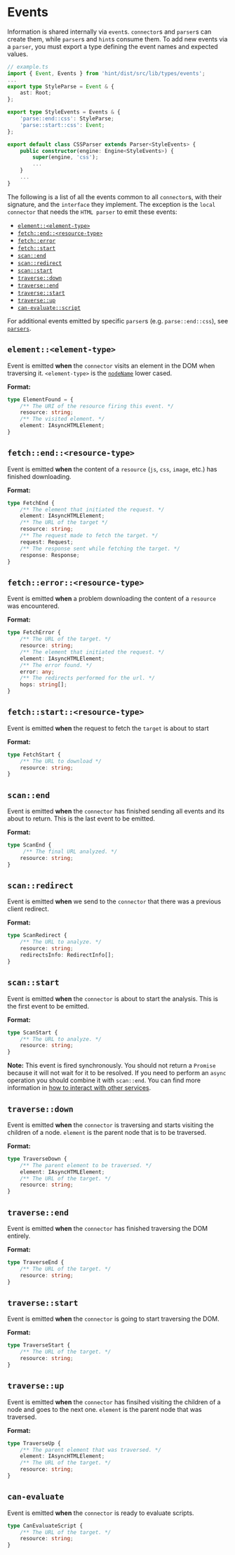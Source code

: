 # Events

Information is shared internally via `event`s. `connector`s and `parser`s can
create them, while `parser`s and `hint`s consume them. To add new events via a
`parser`, you must export a type defining the event names and expected values.

```ts
// example.ts
import { Event, Events } from 'hint/dist/src/lib/types/events';
...
export type StyleParse = Event & {
    ast: Root;
};

export type StyleEvents = Events & {
    'parse::end::css': StyleParse;
    'parse::start::css': Event;
};

export default class CSSParser extends Parser<StyleEvents> {
    public constructor(engine: Engine<StyleEvents>) {
        super(engine, 'css');
        ...
    }
    ...
}
```

The following is a list of all the events common to all `connector`s, with
their signature, and the `interface` they implement. The exception is the
`local connector` that needs the `HTML parser` to emit these events:

* [`element::<element-type>`](#elementelement-type)
* [`fetch::end::<resource-type>`](#fetchendresource-type)
* [`fetch::error`](#fetcherrorresource-type)
* [`fetch::start`](#fetchstartresource-type)
* [`scan::end`](#scanend)
* [`scan::redirect`](#scanredirect)
* [`scan::start`](#scanstart)
* [`traverse::down`](#traversedown)
* [`traverse::end`](#traverseend)
* [`traverse::start`](#traversestart)
* [`traverse::up`](#traverseup)
* [`can-evaluate::script`](#canevaluatescript)

For additional events emitted by specific `parser`s (e.g. `parse::end::css`),
see [`parsers`][parsers].

## `element::<element-type>`

Event is emitted **when** the `connector` visits an element in the DOM
when traversing it. `<element-type>` is the [`nodeName`][nodeName docs]
lower cased.

**Format:**

```ts
type ElementFound = {
    /** The URI of the resource firing this event. */
    resource: string;
    /** The visited element. */
    element: IAsyncHTMLElement;
}
```

## `fetch::end::<resource-type>`

Event is emitted **when** the content of a `resource` (`js`, `css`,
`image`, etc.) has finished downloading.

**Format:**

```ts
type FetchEnd {
    /** The element that initiated the request. */
    element: IAsyncHTMLElement;
    /** The URL of the target */
    resource: string;
    /** The request made to fetch the target. */
    request: Request;
    /** The response sent while fetching the target. */
    response: Response;
}
```

## `fetch::error::<resource-type>`

Event is emitted **when** a problem downloading the content of
a `resource` was encountered.

**Format:**

```ts
type FetchError {
    /** The URL of the target. */
    resource: string;
    /** The element that initiated the request. */
    element: IAsyncHTMLElement;
    /** The error found. */
    error: any;
    /** The redirects performed for the url. */
    hops: string[];
}
```

## `fetch::start::<resource-type>`

Event is emitted **when** the request to fetch the `target` is about
to start

**Format:**

```ts
type FetchStart {
    /** The URL to download */
    resource: string;
}
```

## `scan::end`

Event is emitted **when** the `connector` has finished sending all
events and its about to return. This is the last event to be emitted.

**Format:**

```ts
type ScanEnd {
     /** The final URL analyzed. */
    resource: string;
}
```

## `scan::redirect`

Event is emitted **when** we send to the `connector` that there was
a previous client redirect.

**Format:**
```ts
type ScanRedirect {
    /** The URL to analyze. */
    resource: string;
    redirectsInfo: RedirectInfo[];
}
```

## `scan::start`

Event is emitted **when** the `connector` is about to start the
analysis. This is the first event to be emitted.

**Format:**

```ts
type ScanStart {
    /** The URL to analyze. */
    resource: string;
}
```

**Note:** This event is fired synchronously. You should not return
a `Promise` because it will not wait for it to be resolved. If you
need to perform an `async` operation you should combine it with
`scan::end`. You can find more information in [how to interact with
other services](../hints/index.md#interact-with-other-services).

## `traverse::down`

Event is emitted **when** the `connector` is traversing and starts
visiting the children of a node. `element` is the parent node that
is to be traversed.

**Format:**

```ts
type TraverseDown {
    /** The parent element to be traversed. */
    element: IAsyncHTMLElement;
    /** The URL of the target. */
    resource: string;
}
```

## `traverse::end`

Event is emitted **when** the `connector` has finished traversing
the DOM entirely.

**Format:**

```ts
type TraverseEnd {
    /** The URL of the target. */
    resource: string;
}
```

## `traverse::start`

Event is emitted **when** the `connector` is going to start traversing
the DOM.

**Format:**

```ts
type TraverseStart {
    /** The URL of the target. */
    resource: string;
}
```

## `traverse::up`

Event is emitted **when** the `connector` has finsihed visiting the
children of a node and goes to the next one. `element` is the parent
node that was traversed.

**Format:**

```ts
type TraverseUp {
    /** The parent element that was traversed. */
    element: IAsyncHTMLElement;
    /** The URL of the target. */
    resource: string;
}
```

## `can-evaluate`

Event is emitted **when** the `connector` is ready to evaluate
scripts.

```ts
type CanEvaluateScript {
    /** The URL of the target. */
    resource: string;
}
```

<!-- Link labels: -->

[nodeName docs]: https://developer.mozilla.org/en-US/docs/Web/API/Node/nodeName
[parsers]: https://webhint.io/docs/user-guide/concepts/parsers/
